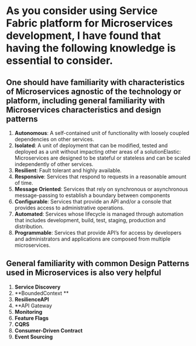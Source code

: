 # As you consider using Service Fabric platform for Microservices development, I have found that having the following knowledge is essential to consider.   
## One should have familiarity with characteristics of Microservices agnostic of the technology or platform, including general familiarity with Microservices characteristics and design patterns 

1. **Autonomous**: A self-contained unit of functionality with loosely coupled dependencies on other services. 
2. **Isolated**: A unit of deployment that can be modified, tested and deployed as a unit without impacting other areas of a solutionElastic: Microservices are designed to be stateful or stateless and can be scaled independently of other services. 
3. **Resilient**: Fault tolerant and highly available. 
4. **Responsive**: Services that respond to requests in a reasonable amount of time. 
5. **Message Oriented**: Services that rely on synchronous or asynchronous message-passing to establish a boundary between components 
6. **Configurable**: Services that provide an API and/or a console that provides access to administrative operations. 
7. **Automated**: Services whose lifecycle is managed through automation that includes development, build, test, staging, production and distribution. 
8. **Programmable**: Services that provide API’s for access by developers and administrators and applications are composed from multiple microservices.   

## General familiarity with common Design Patterns used in Microservices is also very helpful
1. **Service Discovery** 
2. **BoundedContext **
3. **ResilienceAPI** 
4. **API Gateway
5. **Monitoring**
6. **Feature Flags** 
7. **CQRS**
8. **Consumer-Driven Contract** 
9. **Event Sourcing** 
